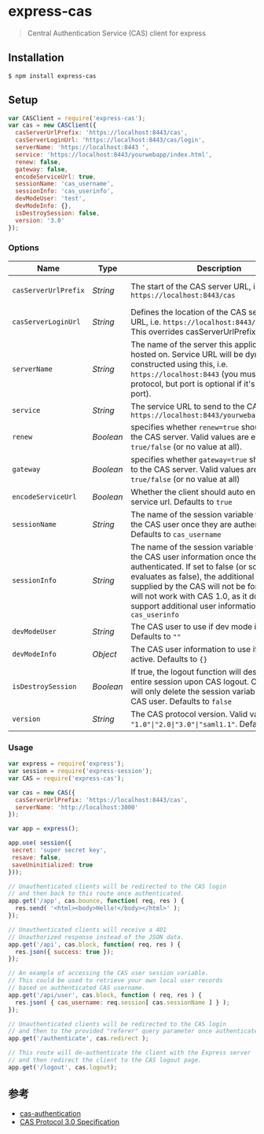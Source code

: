# express-cas
> Central Authentication Service (CAS) client for express


## Installation

    $ npm install express-cas

## Setup

```javascript
var CASClient = require('express-cas');
var cas = new CASClient({
  casServerUrlPrefix: 'https://localhost:8443/cas',
  casServerLoginUrl: 'https://localhost:8443/cas/login',
  serverName: 'https://localhost:8443 ',
  service: 'https://localhost:8443/yourwebapp/index.html',
  renew: false,
  gateway: false,
  encodeServiceUrl: true,
  sessionName: 'cas_username',
  sessionInfo: 'cas_userinfo',
  devModeUser: 'test',
  devModeInfo: {},
  isDestroySession: false,
  version: '3.0'
});
```

### Options

| Name | Type | Description | Required |
|------|------|-------------|----------|
| `casServerUrlPrefix` | _String_ | The start of the CAS server URL, i.e. `https://localhost:8443/cas` | Yes (unless `casServerLoginUrl` is set) |
| `casServerLoginUrl` | _String_ | Defines the location of the CAS server login URL, i.e. `https://localhost:8443/cas/login`. This overrides casServerUrlPrefix, if set. | Yes (unless casServerUrlPrefix is set) |
| `serverName` | _String_ | The name of the server this application is hosted on. Service URL will be dynamically constructed using this, i.e. `https://localhost:8443` (you must include the protocol, but port is optional if it's a standard port). | Yes |
| `service` | _String_ | The service URL to send to the CAS server, i.e. `https://localhost:8443/yourwebapp/index.html` | No |
| `renew` | _Boolean_ | specifies whether `renew=true` should be sent to the CAS server. Valid values are either `true/false` (or no value at all).  | No |
| `gateway` | _Boolean_ | specifies whether `gateway=true` should be sent to the CAS server. Valid values are either `true/false` (or no value at all) | No |
| `encodeServiceUrl` | _Boolean_ | Whether the client should auto encode the service url. Defaults to `true` | No |
| `sessionName` | _String_ | The name of the session variable that will store the CAS user once they are authenticated. Defaults to `cas_username`| No |
| `sessionInfo` | _String_ | The name of the session variable that will store the CAS user information once they are authenticated. If set to false (or something that evaluates as false), the additional information supplied by the CAS will not be forwarded. This will not work with CAS 1.0, as it does not support additional user information. Defaults to `cas_userinfo`| No |
| `devModeUser` | _String_ | The CAS user to use if dev mode is active. Defaults to `""`| No |
| `devModeInfo` | _Object_ | The CAS user information to use if dev mode is active. Defaults to `{}`| No |
| `isDestroySession` | _Boolean_ | If true, the logout function will destroy the entire session upon CAS logout. Otherwise, it will only delete the session variable storing the CAS user. Defaults to `false`| No |
| `version` | _String_ | The CAS protocol version. Valid values are `"1.0"\|"2.0\|"3.0"\|"saml1.1"`.  Defaults to `3.0`| No |


### Usage

```javascript
var express = require('express');
var session = require('express-session');
var CAS = require('express-cas');

var cas = new CAS({
  casServerUrlPrefix: 'https://localhost:8443/cas',
  serverName: 'http://localhost:3000'
});

var app = express();

app.use( session({
 secret: 'super secret key',
 resave: false,
 saveUninitialized: true
}));

// Unauthenticated clients will be redirected to the CAS login 
// and then back to this route once authenticated.
app.get('/app', cas.bounce, function( req, res ) {
  res.send( '<html><body>Hello!</body></html>' );
});

// Unauthenticated clients will receive a 401 
// Unauthorized response instead of the JSON data.
app.get('/api', cas.block, function( req, res ) {
  res.json({ success: true });
});

// An example of accessing the CAS user session variable. 
// This could be used to retrieve your own local user records
// based on authenticated CAS username.
app.get('/api/user', cas.block, function ( req, res ) {
  res.json( { cas_username: req.session[ cas.sessionName ] } );
});

// Unauthenticated clients will be redirected to the CAS login 
// and then to the provided "referer" query parameter once authenticated.
app.get('/authenticate', cas.redirect );

// This route will de-authenticate the client with the Express server 
// and then redirect the client to the CAS logout page.
app.get('/logout', cas.logout);
```

## 参考
* [cas-authentication](https://github.com/kylepixel/cas-authentication)
* [CAS Protocol 3.0 Specification](https://apereo.github.io/cas/5.3.x/protocol/CAS-Protocol-Specification.html)